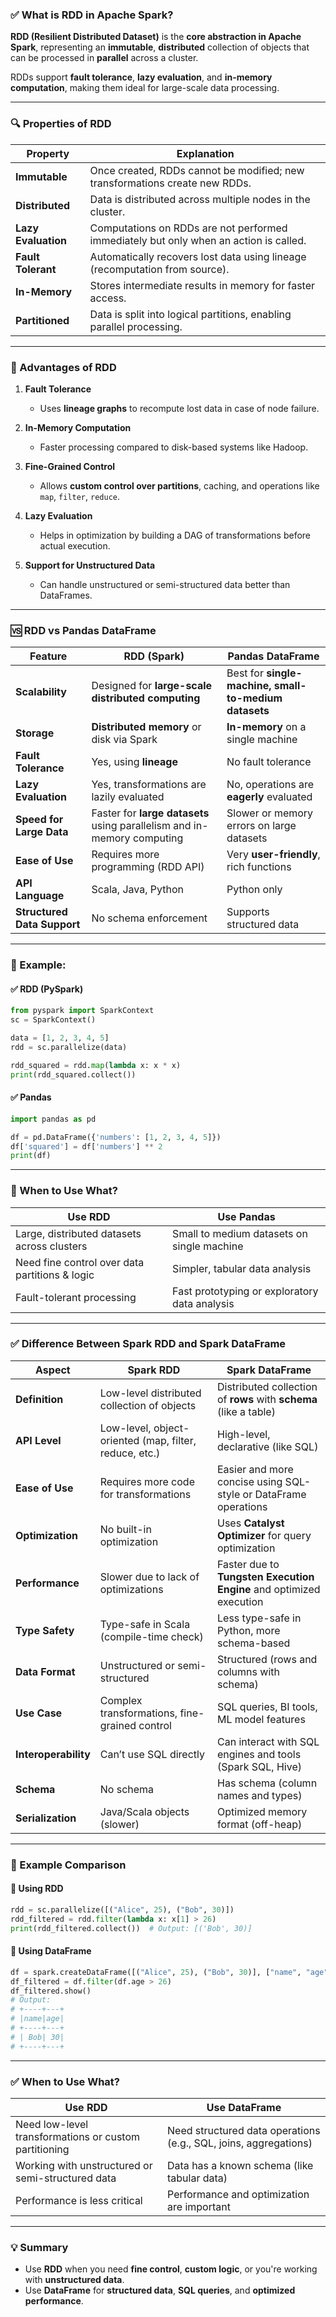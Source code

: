 ### ✅ What is RDD in Apache Spark?

**RDD (Resilient Distributed Dataset)** is the **core abstraction in Apache Spark**, representing an **immutable**, **distributed** collection of objects that can be processed in **parallel** across a cluster.

RDDs support **fault tolerance**, **lazy evaluation**, and **in-memory computation**, making them ideal for large-scale data processing.

---

### 🔍 Properties of RDD

| **Property**        | **Explanation**                                                                       |
| ------------------- | ------------------------------------------------------------------------------------- |
| **Immutable**       | Once created, RDDs cannot be modified; new transformations create new RDDs.           |
| **Distributed**     | Data is distributed across multiple nodes in the cluster.                             |
| **Lazy Evaluation** | Computations on RDDs are not performed immediately but only when an action is called. |
| **Fault Tolerant**  | Automatically recovers lost data using lineage (recomputation from source).           |
| **In-Memory**       | Stores intermediate results in memory for faster access.                              |
| **Partitioned**     | Data is split into logical partitions, enabling parallel processing.                  |

---

### 🚀 Advantages of RDD

1. **Fault Tolerance**

   * Uses **lineage graphs** to recompute lost data in case of node failure.

2. **In-Memory Computation**

   * Faster processing compared to disk-based systems like Hadoop.

3. **Fine-Grained Control**

   * Allows **custom control over partitions**, caching, and operations like `map`, `filter`, `reduce`.

4. **Lazy Evaluation**

   * Helps in optimization by building a DAG of transformations before actual execution.

5. **Support for Unstructured Data**

   * Can handle unstructured or semi-structured data better than DataFrames.

---

### 🆚 RDD vs Pandas DataFrame

| Feature                     | **RDD (Spark)**                                                         | **Pandas DataFrame**                                  |
| --------------------------- | ----------------------------------------------------------------------- | ----------------------------------------------------- |
| **Scalability**             | Designed for **large-scale distributed computing**                      | Best for **single-machine, small-to-medium datasets** |
| **Storage**                 | **Distributed memory** or disk via Spark                                | **In-memory** on a single machine                     |
| **Fault Tolerance**         | Yes, using **lineage**                                                  | No fault tolerance                                    |
| **Lazy Evaluation**         | Yes, transformations are lazily evaluated                               | No, operations are **eagerly** evaluated              |
| **Speed for Large Data**    | Faster for **large datasets** using parallelism and in-memory computing | Slower or memory errors on large datasets             |
| **Ease of Use**             | Requires more programming (RDD API)                                     | Very **user-friendly**, rich functions                |
| **API Language**            | Scala, Java, Python                                                     | Python only                                           |
| **Structured Data Support** | No schema enforcement                                                   | Supports structured data                              |

---

### 🔁 Example:

#### ✅ RDD (PySpark)

```python
from pyspark import SparkContext
sc = SparkContext()

data = [1, 2, 3, 4, 5]
rdd = sc.parallelize(data)

rdd_squared = rdd.map(lambda x: x * x)
print(rdd_squared.collect())
```

#### ✅ Pandas

```python
import pandas as pd

df = pd.DataFrame({'numbers': [1, 2, 3, 4, 5]})
df['squared'] = df['numbers'] ** 2
print(df)
```

---

### 📌 When to Use What?

| **Use RDD**                                    | **Use Pandas**                                |
| ---------------------------------------------- | --------------------------------------------- |
| Large, distributed datasets across clusters    | Small to medium datasets on single machine    |
| Need fine control over data partitions & logic | Simpler, tabular data analysis                |
| Fault-tolerant processing                      | Fast prototyping or exploratory data analysis |


---

### ✅ Difference Between Spark RDD and Spark DataFrame

| **Aspect**           | **Spark RDD**                                          | **Spark DataFrame**                                                 |
| -------------------- | ------------------------------------------------------ | ------------------------------------------------------------------- |
| **Definition**       | Low-level distributed collection of objects            | Distributed collection of **rows** with **schema** (like a table)   |
| **API Level**        | Low-level, object-oriented (map, filter, reduce, etc.) | High-level, declarative (like SQL)                                  |
| **Ease of Use**      | Requires more code for transformations                 | Easier and more concise using SQL-style or DataFrame operations     |
| **Optimization**     | No built-in optimization                               | Uses **Catalyst Optimizer** for query optimization                  |
| **Performance**      | Slower due to lack of optimizations                    | Faster due to **Tungsten Execution Engine** and optimized execution |
| **Type Safety**      | Type-safe in Scala (compile-time check)                | Less type-safe in Python, more schema-based                         |
| **Data Format**      | Unstructured or semi-structured                        | Structured (rows and columns with schema)                           |
| **Use Case**         | Complex transformations, fine-grained control          | SQL queries, BI tools, ML model features                            |
| **Interoperability** | Can’t use SQL directly                                 | Can interact with SQL engines and tools (Spark SQL, Hive)           |
| **Schema**           | No schema                                              | Has schema (column names and types)                                 |
| **Serialization**    | Java/Scala objects (slower)                            | Optimized memory format (off-heap)                                  |

---

### 📌 Example Comparison

#### 🔹 Using RDD

```python
rdd = sc.parallelize([("Alice", 25), ("Bob", 30)])
rdd_filtered = rdd.filter(lambda x: x[1] > 26)
print(rdd_filtered.collect())  # Output: [('Bob', 30)]
```

#### 🔹 Using DataFrame

```python
df = spark.createDataFrame([("Alice", 25), ("Bob", 30)], ["name", "age"])
df_filtered = df.filter(df.age > 26)
df_filtered.show()
# Output:
# +----+---+
# |name|age|
# +----+---+
# | Bob| 30|
# +----+---+
```

---

### ✅ When to Use What?

| **Use RDD**                                           | **Use DataFrame**                                                |
| ----------------------------------------------------- | ---------------------------------------------------------------- |
| Need low-level transformations or custom partitioning | Need structured data operations (e.g., SQL, joins, aggregations) |
| Working with unstructured or semi-structured data     | Data has a known schema (like tabular data)                      |
| Performance is less critical                          | Performance and optimization are important                       |

---

### 💡 Summary

* Use **RDD** when you need **fine control**, **custom logic**, or you're working with **unstructured data**.
* Use **DataFrame** for **structured data**, **SQL queries**, and **optimized performance**.
